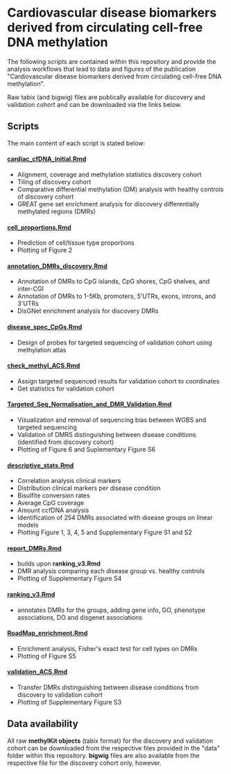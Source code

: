 # **Cardiovascular disease biomarkers derived from circulating cell-free DNA methylation**



The following scripts are contained within this repository and provide the 
analysis workflows that lead to data and figures of the publication 
"Cardiovascular disease biomarkers derived from circulating cell-free DNA 
methylation". 

Raw tabix (and bigwig) files are publically available for 
discovery and validation cohort and can be downloaded via the links below. 

## **Scripts**
The main content of each script is stated below:


#### [**cardiac_cfDNA_initial.Rmd**](scripts/cardiac_cfDNA_initial.Rmd)
- Alignment, coverage and methylation statistics discovery cohort
- Tiling of discovery cohort
- Comparative differential methylation (DM) analysis with healthy controls of discovery cohort
- GREAT gene set enrichment analysis for discovery differentially methylated regions (DMRs)


#### [**cell_proportions.Rmd**](scripts/cell_proportions.Rmd)
- Prediction of cell/tissue type proportions
- Plotting of Figure 2


#### [**annotation_DMRs_discovery.Rmd**](scripts/annotation_DMRs_discovery.Rmd)
- Annotation of DMRs to CpG islands, CpG shores, CpG shelves, and inter-CGI
- Annotation of DMRs to 1-5Kb, promoters, 5'UTRs, exons, introns, and 3'UTRs
- DisGNet enrichment analysis for discovery DMRs


#### [**disease_spec_CpGs.Rmd**](scripts/disease_spec_CpGs.Rmd)
- Design of probes for targeted sequencing of validation cohort using methylation atlas


#### [**check_methyl_ACS.Rmd**](scripts/check_methyl_ACS.Rmd)
- Assign targeted sequenced results for validation cohort to coordinates
- Get statistics for validation cohort

#### [**Targeted_Seq_Normalisation_and_DMR_Validation.Rmd**](scripts/Targeted_Seq_Normalisation_and_DMR_Validation.Rmd)
- Visualization and removal of sequencing bias between WGBS and targeted sequencing
- Validation of DMRS distinguishing between disease conditions (identified from discovery cohort)
- Plotting of Figure 6 and Suplementary Figure S6


#### [**descriptive_stats.Rmd**](scripts/descriptive_stats.Rmd)
- Correlation analysis clinical markers
- Distribution clinical markers per disease condition
- Bisulfite conversion rates
- Average CpG coverage
- Amount ccfDNA analysis
- Identification of 254 DMRs associated with disease groups on linear models
- Plotting Figure 1, 3, 4, 5 and Supplementary Figure S1 and S2


#### [**report_DMRs.Rmd**](scripts/report_DMRs.Rmd)
- builds upon **ranking_v3.Rmd**
- DMR analysis comparing each disease group vs. healthy controls
- Plotting of Supplementary Figure S4


#### [**ranking_v3.Rmd**](scripts/ranking_v3.Rmd)
- annotates DMRs for the groups, adding gene info, GO, phenotype associations, DO and disgenet associations


#### [**RoadMap_enrichment.Rmd**](scripts/RoadMap_enrichment.Rmd)
- Enrichment analysis, Fisher's exact test for cell types on DMRs
- Plotting of Figure S5


#### [**validation_ACS.Rmd**](scripts/validation_ACS.Rmd)
- Transfer DMRs distinguishing between disease conditions from discovery to validation cohort
- Plotting of Supplementary Figure S3


## **Data availability**
All raw **methylKit objects** (tabix format) for the discovery and validation 
cohort can be downloaded from the respective files provided in the "data" folder 
within this repository. **bigwig** files are also available from the respective file 
for the discovery cohort only, however.


